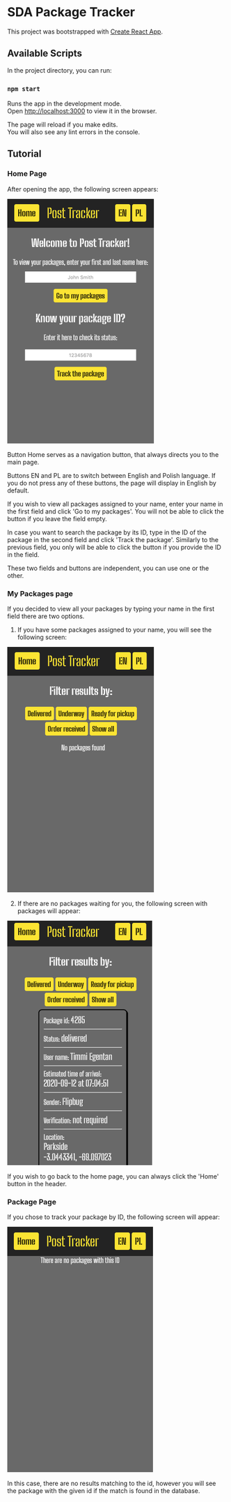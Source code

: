 # SDA Package Tracker

This project was bootstrapped with [Create React App](https://github.com/facebook/create-react-app).

## Available Scripts

In the project directory, you can run:

### `npm start`

Runs the app in the development mode.\
Open [http://localhost:3000](http://localhost:3000) to view it in the browser.

The page will reload if you make edits.\
You will also see any lint errors in the console.

## Tutorial

### Home Page
After opening the app, the following screen appears:

![Home page](src/readme-img/homescreen.png)

Button Home serves as a navigation button, that always directs you to the main page.

Buttons EN and PL are to switch between English and Polish language. If you do not press any of these
buttons, the page will display in English by default.

If you wish to view all packages assigned to your name, enter your name in the first field and click
'Go to my packages'. You will not be able to click the button if you leave the field empty.

In case you want to search the package by its ID, type in the ID of the package in the second field
and click 'Track the package'. Similarly to the previous field, you only will be able to click the button
if you provide the ID in the field.

These two fields and buttons are independent, you can use one or the other.

### My Packages page

If you decided to view all your packages by typing your name in the first field there are two options.

1. If you have some packages assigned to your name, you will see the following screen:

![MyPackages](src/readme-img/mypackages.png)

2. If there are no packages waiting for you, the following screen with packages will appear:

![MyPackages with cards](src/readme-img/mypackages-not-empty.png)

If you wish to go back to the home page, you can always click the 'Home' button in the header.

### Package Page

If you chose to track your package by ID, the following screen will appear:

![PackagePage](src/readme-img/packagepage.png)

In this case, there are no results matching to the id, however you will see
the package with the given id if the match is found in the database.
